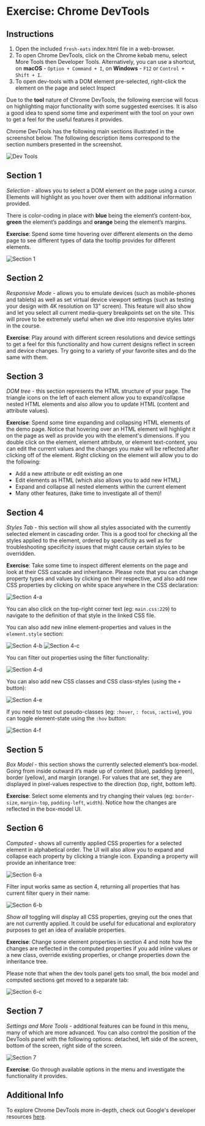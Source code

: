 # Exercise: Chrome DevTools

## Instructions
1. Open the included `fresh-eats` index.html file in a web-browser.
2. To open Chrome DevTools, click on the Chrome kebab menu, select More Tools then Developer Tools. Alternatively, you can use a shortcut, on **macOS** - `Option + Command + I`, on **Windows** - `F12` or `Control + Shift + I`.
3. To open dev-tools with a DOM element pre-selected, right-click the element on the page and select Inspect

Due to the **tool** nature of Chrome DevTools, the following exercise will focus on highlighting major functionality with some suggested exercises. It is also a good idea to spend some time and experiment with the tool on your own to get a feel for the useful features it provides.

Chrome DevTools has the following main sections illustrated in the screenshot below. The following description items correspond to the section numbers presented in the screenshot.

![Dev Tools](./images/dev-tools.jpg)


## Section 1
_Selection_ - allows you to select a DOM element on the page using a cursor. Elements will highlight as you hover over them with additional information provided.

There is color-coding in place with **blue** being the element’s content-box, **green** the element’s paddings and **orange** being the element’s margins.

**Exercise**: Spend some time hovering over different elements on the demo page to see different types of data the tooltip provides for different elements.

![Section 1](./images/section-1.jpg)

## Section 2
_Responsive Mode_ - allows you to emulate devices (such as mobile-phones and tablets) as well as set virtual device viewport settings (such as testing your design with 4K resolution on 13” screen). This feature will also show and let you select all current media-query breakpoints set on the site. This will prove to be extremely useful when we dive into responsive styles later in the course.

**Exercise**: Play around with different screen resolutions and device settings to get a feel for this functionality and how current designs reflect in screen and device changes. Try going to a variety of your favorite sites and do the same with them.

## Section 3
_DOM tree_ - this section represents the HTML structure of your page. The triangle icons on the left of each element allow you to expand/collapse nested HTML elements and also allow you to update HTML (content and attribute values).

**Exercise**: Spend some time expanding and collapsing HTML elements of the demo page. Notice that hovering over an HTML element will highlight it on the page as well as provide you with the element's dimensions. If you double click on the element, element attribute, or element text-content, you can edit the current values and the changes you make will be reflected after clicking off of the element. Right clicking on the element will allow you to do the following:

* Add a new attribute or edit existing an one
* Edit elements as HTML (which also allows you to add new HTML)
* Expand and collapse all nested elements within the current element
* Many other features, (take time to investigate all of them)!

## Section 4
_Styles Tab_ - this section will show all styles associated with the currently selected element in cascading order. This is a good tool for checking all the styles applied to the element, ordered by specificity as well as for troubleshooting specificity issues that might cause certain styles to be overridden.

**Exercise**: Take some time to inspect different elements on the page and look at their CSS cascade and inheritance. Please note that you can change property types and values by clicking on their respective, and also add new CSS properties by clicking on white space anywhere in the CSS declaration:

![Section 4-a](./images/section-4-a.jpg)

You can also click on the top-right corner text (eg: `main.css:229`) to navigate to the definition of that style in the linked CSS file.

You can also add new inline element-properties and values in the `element.style` section:

![Section 4-b](./images/section-4-b.jpg)
![Section 4-c](./images/section-4-c.jpg)

You can filter out properties using the filter functionality:

![Section 4-d](./images/section-4-d.jpg)

You can also add new CSS classes and CSS class-styles (using the `+` button):

![Section 4-e](./images/section-4-e.jpg)

If you need to test out pseudo-classes (eg: `:hover`, `: focus`, `:active`), you can toggle element-state using the `:hov` button:

![Section 4-f](./images/section-4-f.jpg)

## Section 5
_Box Model_ - this section shows the currently selected element’s box-model. Going from inside outward it’s made up of content (blue), padding (green), border (yellow), and margin (orange). For values that are set, they are displayed in pixel-values respective to the direction (top, right, bottom left).

**Exercise**: Select some elements and try changing their values (eg: `border-size`, `margin-top`, `padding-left`, `width`). Notice how the changes are reflected in the box-model UI.

## Section 6
_Computed_ - shows all currently applied CSS properties for a selected element in alphabetical order. The UI will also allow you to expand and collapse each property by clicking a triangle icon. Expanding a property will provide an inheritance tree:

![Section 6-a](./images/section-6-a.jpg)

Filter input works same as section 4, returning all properties that has current filter query in their name:

![Section 6-b](./images/section-6-b.jpg)

_Show all_ toggling will display all CSS properties, greying out the ones that are not currently applied. It could be useful for educational and exploratory purposes to get an idea of available properties.

**Exercise**: Change some element properties in section 4 and note how the changes are reflected in the computed properties if you add inline values or a new class, override existing properties, or change properties down the inheritance tree.

Please note that when the dev tools panel gets too small, the box model and computed sections get moved to a separate tab:

![Section 6-c](./images/section-6-c.jpg)

## Section 7
_Settings and More Tools_ - additional features can be found in this menu, many of which are more advanced. You can also control the position of the DevTools panel with the following options: detached, left side of the screen, bottom of the screen, right side of the screen.

![Section 7](./images/section-7.jpg)

**Exercise**: Go through available options in the menu and investigate the functionality it provides.

## Additional Info
To explore Chrome DevTools more in-depth, check out Google's developer resources [here](https://developers.google.com/web/tools/chrome-devtools/css).